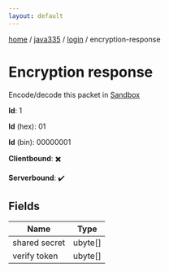 ```yaml
---
layout: default
---
```


[home](/)  /  [java335](/protocol/java335)  /  [login](/protocol/java335/login)  /  encryption-response

# Encryption response

Encode/decode this packet in [Sandbox](../../../sandbox/java335#Login.EncryptionResponse)

**Id**: 1

**Id** (hex): 01

**Id** (bin): 00000001

**Clientbound**: ✖️

**Serverbound**: ✔️

## Fields

Name | Type
---|---
shared secret | ubyte[]
verify token | ubyte[]
